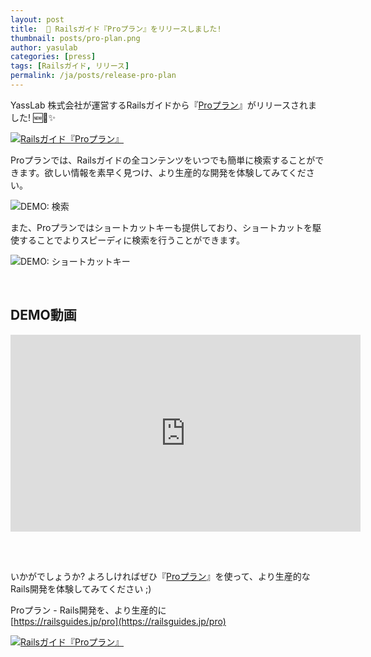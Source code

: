 ```yaml
---
layout: post
title:  🚀 Railsガイド『Proプラン』をリリースしました!
thumbnail: posts/pro-plan.png
author: yasulab
categories: [press]
tags: [Railsガイド, リリース]
permalink: /ja/posts/release-pro-plan
---
```


YassLab 株式会社が運営するRailsガイドから『[Proプラン](https://railsguides.jp/pro)』がリリースされました! 🆕🚀✨

[![Railsガイド『Proプラン』](https://i.gyazo.com/886b2230ce1aac00d1b87e082d6d8e6b.png)](https://railsguides.jp/pro)

Proプランでは、Railsガイドの全コンテンツをいつでも簡単に検索することができます。欲しい情報を素早く見つけ、より生産的な開発を体験してみてください。

![DEMO: 検索](https://i.gyazo.com/3d119820fc3362d58a75286c7607b220.gif)

また、Proプランではショートカットキーも提供しており、ショートカットを駆使することでよりスピーディに検索を行うことができます。

![DEMO: ショートカットキー](https://i.gyazo.com/16d07952195d79a4aecdab2bb7d44178.png)

<br>

## DEMO動画

<div class="video" style="margin-bottom: 30px;">
  <iframe width="560" height="315" src="https://www.youtube.com/embed/PMfsoibCvfU?rel=0&autoplay=0&showinfo=0&controls=1&fs=1&modestbranding=0" frameborder="0" allow="accelerometer; autoplay; encrypted-media; gyroscope; picture-in-picture" allowfullscreen></iframe>
</div>

<br>

いかがでしょうか? よろしければぜひ『[Proプラン](https://railsguides.jp/pro)』を使って、より生産的なRails開発を体験してみてください ;)

Proプラン - Rails開発を、より生産的に   
[https://railsguides.jp/pro](https://railsguides.jp/pro)

[![Railsガイド『Proプラン』](/img/posts/pro-plan.png)](https://railsguides.jp/pro)

